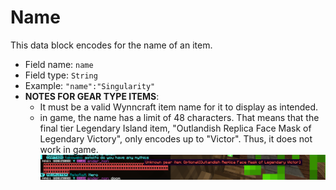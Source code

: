 # Name
This data block encodes for the name of an item.
- Field name: `name`
- Field type: `String`
- Example: `"name":"Singularity"`
- **NOTES FOR GEAR TYPE ITEMS**: 
  - It must be a valid Wynncraft item name for it to display as intended.
  - in game, the name has a limit of 48 characters. That means that the final tier Legendary Island item, "Outlandish Replica Face Mask of Legendary Victory", only encodes up to "Victor". Thus, it does not work in game. ![frfr.png](../images/outlandish_mask.png)